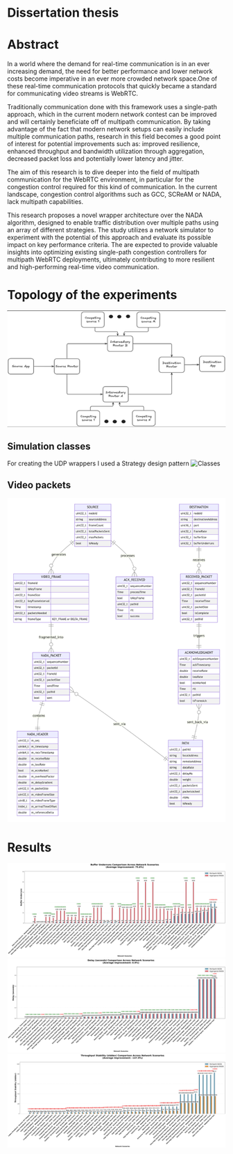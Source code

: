 # Dissertation thesis

# Abstract
In a world where the demand for real-time communication is in an ever increasing demand, the need for better performance and lower network costs become imperative in an ever more crowded network space.One of these real-time communication protocols that quickly became a standard for communicating video streams is WebRTC.

Traditionally communication done with this framework uses a single-path approach, which in the current modern network contest can be improved and will certainly beneficiate off of multipath communication. By taking advantage of the fact that modern network setups can easily include multiple communication paths, research in this field becomes a good point of interest for potential improvements such as: improved resilience, enhanced throughput and bandwidth utilization through aggregation, decreased packet loss and potentially lower latency and jitter.

The aim of this research is to dive deeper into the field of multipath communication for the WebRTC environment, in particular for the congestion control required for this kind of communication. In the current landscape, congestion control algorithms such as GCC, SCReAM or NADA, lack multipath capabilities.

This research proposes a novel wrapper architecture over the NADA algorithm, designed to enable traffic distribution over multiple paths using an array of different strategies. The study utilizes a network simulator to experiment with the potential of this approach and evaluate its possible impact on key performance criteria. The  are expected to provide valuable insights into optimizing existing single-path congestion controllers for multipath WebRTC deployments, ultimately contributing to more resilient and high-performing real-time video communication. 

# Topology of the experiments 
![Topo](pics/architecture.png)

## Simulation classes
For creating the UDP wrappers I used a Strategy design pattern 
![Classes](pics/class-diagram.png)

## Video packets
![Packets](pics/packets.png)

# Results
![Buffer underruns](pics/res_buffer_underruns.png)
![Delay](pics/res_delay.png)
![Throughput](pics/res_throughput_stability.png)

